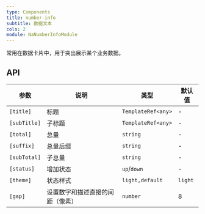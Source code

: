 ```yaml
---
type: Components
title: number-info
subtitle: 数据文本
cols: 2
module: NaNumberInfoModule
---
```


常用在数据卡片中，用于突出展示某个业务数据。

## API

| 参数         | 说明                             | 类型               | 默认值  |
| ------------ | -------------------------------- | ------------------ | ------- |
| `[title]`    | 标题                             | `TemplateRef<any>` | -       |
| `[subTitle]` | 子标题                           | `TemplateRef<any>` | -       |
| `[total]`    | 总量                             | `string`           | -       |
| `[suffix]`   | 总量后缀                         | `string`           | -       |
| `[subTotal]` | 子总量                           | `string`           | -       |
| `[status]`   | 增加状态                         | `up`\/`down`       | -       |
| `[theme]`    | 状态样式                         | `light,default`    | `light` |
| `[gap]`      | 设置数字和描述直接的间距（像素） | `number`           | 8       |
